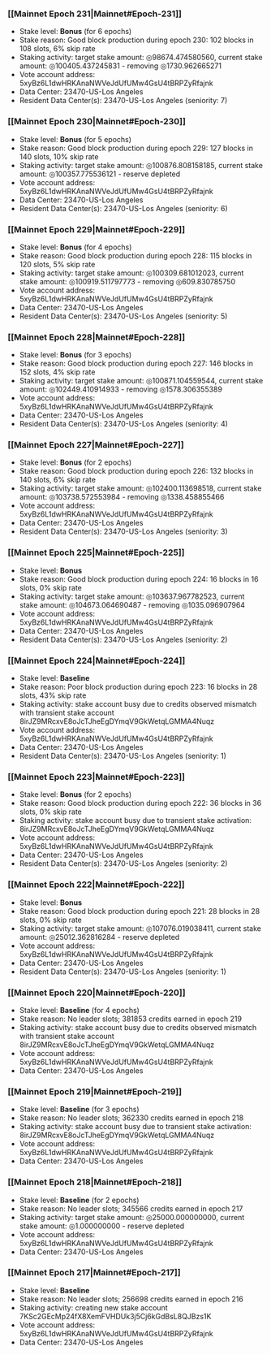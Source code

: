 ### [[Mainnet Epoch 231|Mainnet#Epoch-231]]
* Stake level: **Bonus** (for 6 epochs)
* Stake reason: Good block production during epoch 230: 102 blocks in 108 slots, 6% skip rate
* Staking activity: target stake amount: ◎98674.474580560, current stake amount: ◎100405.437245831 - removing ◎1730.962665271
* Vote account address: 5xyBz6L1dwHRKAnaNWVeJdUfUMw4GsU4tBRPZyRfajnk
* Data Center: 23470-US-Los Angeles
* Resident Data Center(s): 23470-US-Los Angeles (seniority: 7)
### [[Mainnet Epoch 230|Mainnet#Epoch-230]]
* Stake level: **Bonus** (for 5 epochs)
* Stake reason: Good block production during epoch 229: 127 blocks in 140 slots, 10% skip rate
* Staking activity: target stake amount: ◎100876.808158185, current stake amount: ◎100357.775536121 - reserve depleted
* Vote account address: 5xyBz6L1dwHRKAnaNWVeJdUfUMw4GsU4tBRPZyRfajnk
* Data Center: 23470-US-Los Angeles
* Resident Data Center(s): 23470-US-Los Angeles (seniority: 6)
### [[Mainnet Epoch 229|Mainnet#Epoch-229]]
* Stake level: **Bonus** (for 4 epochs)
* Stake reason: Good block production during epoch 228: 115 blocks in 120 slots, 5% skip rate
* Staking activity: target stake amount: ◎100309.681012023, current stake amount: ◎100919.511797773 - removing ◎609.830785750
* Vote account address: 5xyBz6L1dwHRKAnaNWVeJdUfUMw4GsU4tBRPZyRfajnk
* Data Center: 23470-US-Los Angeles
* Resident Data Center(s): 23470-US-Los Angeles (seniority: 5)
### [[Mainnet Epoch 228|Mainnet#Epoch-228]]
* Stake level: **Bonus** (for 3 epochs)
* Stake reason: Good block production during epoch 227: 146 blocks in 152 slots, 4% skip rate
* Staking activity: target stake amount: ◎100871.104559544, current stake amount: ◎102449.410914933 - removing ◎1578.306355389
* Vote account address: 5xyBz6L1dwHRKAnaNWVeJdUfUMw4GsU4tBRPZyRfajnk
* Data Center: 23470-US-Los Angeles
* Resident Data Center(s): 23470-US-Los Angeles (seniority: 4)
### [[Mainnet Epoch 227|Mainnet#Epoch-227]]
* Stake level: **Bonus** (for 2 epochs)
* Stake reason: Good block production during epoch 226: 132 blocks in 140 slots, 6% skip rate
* Staking activity: target stake amount: ◎102400.113698518, current stake amount: ◎103738.572553984 - removing ◎1338.458855466
* Vote account address: 5xyBz6L1dwHRKAnaNWVeJdUfUMw4GsU4tBRPZyRfajnk
* Data Center: 23470-US-Los Angeles
* Resident Data Center(s): 23470-US-Los Angeles (seniority: 3)
### [[Mainnet Epoch 225|Mainnet#Epoch-225]]
* Stake level: **Bonus**
* Stake reason: Good block production during epoch 224: 16 blocks in 16 slots, 0% skip rate
* Staking activity: target stake amount: ◎103637.967782523, current stake amount: ◎104673.064690487 - removing ◎1035.096907964
* Vote account address: 5xyBz6L1dwHRKAnaNWVeJdUfUMw4GsU4tBRPZyRfajnk
* Data Center: 23470-US-Los Angeles
* Resident Data Center(s): 23470-US-Los Angeles (seniority: 2)
### [[Mainnet Epoch 224|Mainnet#Epoch-224]]
* Stake level: **Baseline**
* Stake reason: Poor block production during epoch 223: 16 blocks in 28 slots, 43% skip rate
* Staking activity: stake account busy due to credits observed mismatch with transient stake account 8irJZ9MRcxvE8oJcTJheEgDYmqV9GkWetqLGMMA4Nuqz
* Vote account address: 5xyBz6L1dwHRKAnaNWVeJdUfUMw4GsU4tBRPZyRfajnk
* Data Center: 23470-US-Los Angeles
* Resident Data Center(s): 23470-US-Los Angeles (seniority: 1)
### [[Mainnet Epoch 223|Mainnet#Epoch-223]]
* Stake level: **Bonus** (for 2 epochs)
* Stake reason: Good block production during epoch 222: 36 blocks in 36 slots, 0% skip rate
* Staking activity: stake account busy due to transient stake activation: 8irJZ9MRcxvE8oJcTJheEgDYmqV9GkWetqLGMMA4Nuqz
* Vote account address: 5xyBz6L1dwHRKAnaNWVeJdUfUMw4GsU4tBRPZyRfajnk
* Data Center: 23470-US-Los Angeles
* Resident Data Center(s): 23470-US-Los Angeles (seniority: 2)
### [[Mainnet Epoch 222|Mainnet#Epoch-222]]
* Stake level: **Bonus**
* Stake reason: Good block production during epoch 221: 28 blocks in 28 slots, 0% skip rate
* Staking activity: target stake amount: ◎107076.019038411, current stake amount: ◎25012.362816284 - reserve depleted
* Vote account address: 5xyBz6L1dwHRKAnaNWVeJdUfUMw4GsU4tBRPZyRfajnk
* Data Center: 23470-US-Los Angeles
* Resident Data Center(s): 23470-US-Los Angeles (seniority: 1)
### [[Mainnet Epoch 220|Mainnet#Epoch-220]]
* Stake level: **Baseline** (for 4 epochs)
* Stake reason: No leader slots; 381853 credits earned in epoch 219
* Staking activity: stake account busy due to credits observed mismatch with transient stake account 8irJZ9MRcxvE8oJcTJheEgDYmqV9GkWetqLGMMA4Nuqz
* Vote account address: 5xyBz6L1dwHRKAnaNWVeJdUfUMw4GsU4tBRPZyRfajnk
* Data Center: 23470-US-Los Angeles
### [[Mainnet Epoch 219|Mainnet#Epoch-219]]
* Stake level: **Baseline** (for 3 epochs)
* Stake reason: No leader slots; 362330 credits earned in epoch 218
* Staking activity: stake account busy due to transient stake activation: 8irJZ9MRcxvE8oJcTJheEgDYmqV9GkWetqLGMMA4Nuqz
* Vote account address: 5xyBz6L1dwHRKAnaNWVeJdUfUMw4GsU4tBRPZyRfajnk
* Data Center: 23470-US-Los Angeles
### [[Mainnet Epoch 218|Mainnet#Epoch-218]]
* Stake level: **Baseline** (for 2 epochs)
* Stake reason: No leader slots; 345566 credits earned in epoch 217
* Staking activity: target stake amount: ◎25000.000000000, current stake amount: ◎1.000000000 - reserve depleted
* Vote account address: 5xyBz6L1dwHRKAnaNWVeJdUfUMw4GsU4tBRPZyRfajnk
* Data Center: 23470-US-Los Angeles
### [[Mainnet Epoch 217|Mainnet#Epoch-217]]
* Stake level: **Baseline**
* Stake reason: No leader slots; 256698 credits earned in epoch 216
* Staking activity: creating new stake account 7KSc2GEcMp24fX8XemFVHDUk3j5Cj6kGdBsL8QJBzs1K
* Vote account address: 5xyBz6L1dwHRKAnaNWVeJdUfUMw4GsU4tBRPZyRfajnk
* Data Center: 23470-US-Los Angeles